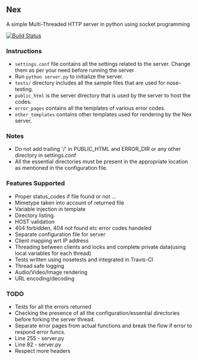 ## Nex
A simple Multi-Threaded HTTP server in python using socket programming

[![Build Status](https://travis-ci.com/pinkeshbadjatiya/Nex.svg?token=qJ4qdp1jw54BTny2oTYq&branch=master)](https://travis-ci.com/pinkeshbadjatiya/Nex)


### Instructions
- `settings.conf` file contains all the settings related to the server. Change them as per your need before running the server
- Run `python server.py` to initialize the server.
- `tests/` directory includes all the sample files that are used for nose-testing.
- `public_html` is the server directory that is used by the server to host the codes.
- `error_pages` contains all the templates of various error codes.
- `other_templates` contains other templates used for rendering by the Nex server.




### Notes
- Do not add trailing '/' in PUBLIC_HTML and ERROR_DIR or any other directory in settings.conf
- All the essential directories must be present in the appropriate location as mentioned in the configuration file.


### Features Supported
- Proper status_codes if file found or not ...
- Mimetype taken into account of returned file
- Variable injection in template
- Directory listing.
- HOST validation
- 404 forbidden, 404 not found etc error codes handeled
- Separate configuration file for server  
- Client mapping wrt IP address
- Threading between clients and locks and complete private data(using local variables for each thread)
- Tests written using nosetests and integrated in Travis-CI
- Thread safe logging
- Audio/Video/Image rendering
- URL encoding/decoding

### TODO
- Tests for all the errors returned
- Checking the presence of all the configuration/essential directories before forking the server thread.
- Separate error pages from actual functions and break the flow if error to respond error funcs.
- Line 255  - server.py
- Line 82 - server.py
- Respect more headers
